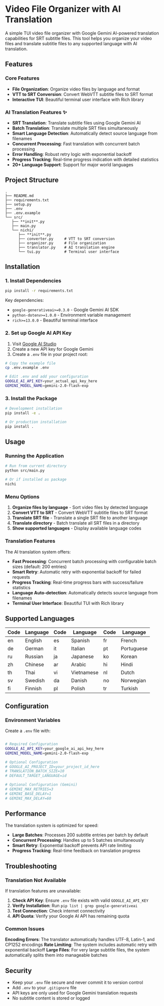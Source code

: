 # Video File Organizer with AI Translation

A simple TUI video file organizer with Google Gemini AI-powered translation capabilities for SRT subtitle files. This tool helps you organize your video files and translate subtitle files to any supported language with AI translation.

## Features

### Core Features

- **File Organization**: Organize video files by language and format
- **VTT to SRT Conversion**: Convert WebVTT subtitle files to SRT format
- **Interactive TUI**: Beautiful terminal user interface with Rich library

### AI Translation Features ✨

- **SRT Translation**: Translate subtitle files using Google Gemini AI
- **Batch Translation**: Translate multiple SRT files simultaneously
- **Smart Language Detection**: Automatically detect source language from filenames
- **Concurrent Processing**: Fast translation with concurrent batch processing
- **Error Handling**: Robust retry logic with exponential backoff
- **Progress Tracking**: Real-time progress indication with detailed statistics
- **20+ Language Support**: Support for major world languages

## Project Structure

```
.
├── README.md
├── requirements.txt
├── setup.py
├── .env
├── .env.example
└── src/
   ├── **init**.py
   ├── main.py
   └── nichi/
      ├── **init**.py
      ├── converter.py     # VTT to SRT conversion
      ├── organizer.py     # File organization
      ├── translator.py    # AI translation engine
      └── tui.py           # Terminal user interface
```

## Installation

### 1. Install Dependencies

```bash
pip install -r requirements.txt
```

Key dependencies:

- `google-generativeai>=0.3.0` - Google Gemini AI SDK
- `python-dotenv>=1.0.0` - Environment variable management
- `rich>=13.0.0` - Beautiful terminal interface

### 2. Set up Google AI API Key

1. Visit [Google AI Studio](https://makersuite.google.com/app/apikey)
2. Create a new API key for Google Gemini
3. Create a `.env` file in your project root:

```bash
# Copy the example file
cp .env.example .env

# Edit .env and add your configuration
GOOGLE_AI_API_KEY=your_actual_api_key_here
GEMINI_MODEL_NAME=gemini-2.0-flash-exp
```

### 3. Install the Package

```bash
# Development installation
pip install -e .

# Or production installation
pip install .
```

## Usage

### Running the Application

```bash
# Run from current directory
python src/main.py

# Or if installed as package
nichi
```

### Menu Options

1. **Organize files by language** - Sort video files by detected language
2. **Convert VTT to SRT** - Convert WebVTT subtitle files to SRT format
3. **Translate SRT file** - Translate a single SRT file to another language
4. **Translate directory** - Batch translate all SRT files in a directory
5. **Show supported languages** - Display available language codes

### Translation Features

The AI translation system offers:

- **Fast Processing**: Concurrent batch processing with configurable batch sizes (default: 200 entries)
- **Smart Retry**: Automatic retry with exponential backoff for failed requests
- **Progress Tracking**: Real-time progress bars with success/failure statistics
- **Language Auto-detection**: Automatically detects source language from filenames
- **Terminal User Interface**: Beautiful TUI with Rich library

## Supported Languages

| Code | Language | Code | Language   | Code | Language   |
| ---- | -------- | ---- | ---------- | ---- | ---------- |
| en   | English  | es   | Spanish    | fr   | French     |
| de   | German   | it   | Italian    | pt   | Portuguese |
| ru   | Russian  | ja   | Japanese   | ko   | Korean     |
| zh   | Chinese  | ar   | Arabic     | hi   | Hindi      |
| th   | Thai     | vi   | Vietnamese | nl   | Dutch      |
| sv   | Swedish  | da   | Danish     | no   | Norwegian  |
| fi   | Finnish  | pl   | Polish     | tr   | Turkish    |

## Configuration

### Environment Variables

Create a `.env` file with:

```bash

# Required Configuration
GOOGLE_AI_API_KEY=your_google_ai_api_key_here
GEMINI_MODEL_NAME=gemini-2.0-flash-exp

# Optional Configuration
# GOOGLE_AI_PROJECT_ID=your_project_id_here
# TRANSLATION_BATCH_SIZE=10
# DEFAULT_TARGET_LANGUAGE=id

# Optional Configuration (Gemini)
# GEMINI_MAX_RETRIES=3
# GEMINI_BASE_DELAY=1
# GEMINI_MAX_DELAY=60
```

## Performance

The translation system is optimized for speed:

- **Large Batches**: Processes 200 subtitle entries per batch by default
- **Concurrent Processing**: Handles up to 5 batches simultaneously
- **Smart Retry**: Exponential backoff prevents API rate limiting
- **Progress Tracking**: Real-time feedback on translation progress

## Troubleshooting

### Translation Not Available

If translation features are unavailable:

1. **Check API Key**: Ensure `.env` file exists with valid `GOOGLE_AI_API_KEY`
2. **Verify Installation**: Run `pip list | grep google-generativeai`
3. **Test Connection**: Check internet connectivity
4. **API Quota**: Verify your Google AI API has remaining quota

### Common Issues

**Encoding Errors**: The translator automatically handles UTF-8, Latin-1, and CP1252 encodings
**Rate Limiting**: The system includes automatic retry with exponential backoff
**Large Files**: For very large subtitle files, the system automatically splits them into manageable batches

## Security

- Keep your `.env` file secure and never commit it to version control
- Add `.env` to your `.gitignore` file
- API keys are only used for Google Gemini translation requests
- No subtitle content is stored or logged
